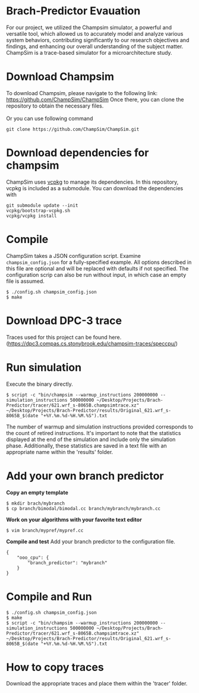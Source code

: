 # Brach-Predictor Evauation

For our project, we utilized the Champsim simulator, a powerful and versatile tool, which allowed us to accurately model and analyze various system behaviors, contributing significantly to our research objectives and findings, and enhancing our overall understanding of the subject matter.
ChampSim is a trace-based simulator for a microarchitecture study.

# Download Champsim
To download Champsim, please navigate to the following link: https://github.com/ChampSim/ChampSim
Once there, you can clone the repository to obtain the necessary files.<br><br>
Or you can use following command
```
git clone https://github.com/ChampSim/ChampSim.git
```
# Download dependencies for champsim

ChampSim uses [vcpkg](https://vcpkg.io) to manage its dependencies. In this repository, vcpkg is included as a submodule. You can download the dependencies with
```
git submodule update --init
vcpkg/bootstrap-vcpkg.sh
vcpkg/vcpkg install
```

# Compile

ChampSim takes a JSON configuration script. Examine `champsim_config.json` for a fully-specified example. All options described in this file are optional and will be replaced with defaults if not specified. The configuration scrip can also be run without input, in which case an empty file is assumed.
```
$ ./config.sh champsim_config.json
$ make
```

# Download DPC-3 trace

Traces used for this project can be found here. (https://dpc3.compas.cs.stonybrook.edu/champsim-traces/speccpu/)

# Run simulation

Execute the binary directly.
```
$ script -c "bin/champsim --warmup_instructions 200000000 --simulation_instructions 500000000 ~/Desktop/Projects/Brach-Predictor/tracer/621.wrf_s-8065B.champsimtrace.xz" ~/Desktop/Projects/Brach-Predictor/results/Original_621.wrf_s-8065B_$(date "+%Y.%m.%d-%H.%M.%S").txt

```

The number of warmup and simulation instructions provided corresponds to the count of retired instructions. It's important to note that the statistics displayed at the end of the simulation and include only the simulation phase. Additionally, these statistics are saved in a text file with an appropriate name within the 'results' folder.

# Add your own branch predictor
**Copy an empty template**
```
$ mkdir brach/mybranch
$ cp branch/bimodal/bimodal.cc branch/mybranch/mybranch.cc
```

**Work on your algorithms with your favorite text editor**
```
$ vim branch/mypref/mypref.cc
```

**Compile and test**
Add your branch predictor to the configuration file.
```
{
    "ooo_cpu": {
        "branch_predictor": "mybranch"
    }
}
```
# Compile and Run

```
$ ./config.sh champsim_config.json
$ make
$ script -c "bin/champsim --warmup_instructions 200000000 --simulation_instructions 500000000 ~/Desktop/Projects/Brach-Predictor/tracer/621.wrf_s-8065B.champsimtrace.xz" ~/Desktop/Projects/Brach-Predictor/results/Original_621.wrf_s-8065B_$(date "+%Y.%m.%d-%H.%M.%S").txt
```

# How to copy traces

Download the appropriate traces and place them within the 'tracer' folder.

